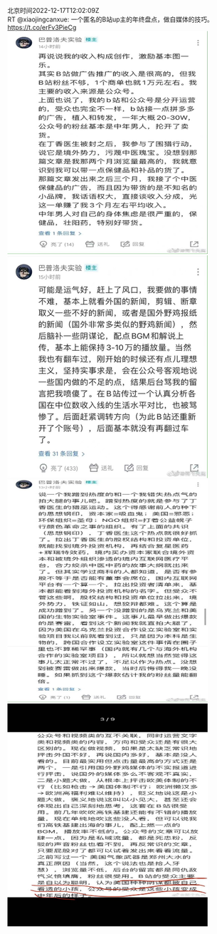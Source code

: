 北京时间2022-12-17T12:02:09Z<br>RT @xiaojingcanxue: 一个匿名的B站up主的年终盘点，做自媒体的技巧。 https://t.co/erFv3PieCg<br><img src='/temp/image/2022/n-Month-12/1603963736762392577_0.jpg' width='450' height='500'><img src='/temp/image/2022/n-Month-12/1603963736762392577_1.jpg' width='450' height='500'><img src='/temp/image/2022/n-Month-12/1603963736762392577_2.jpg' width='450' height='500'><img src='/temp/image/2022/n-Month-12/1603963736762392577_3.jpg' width='450' height='500'><br><br>